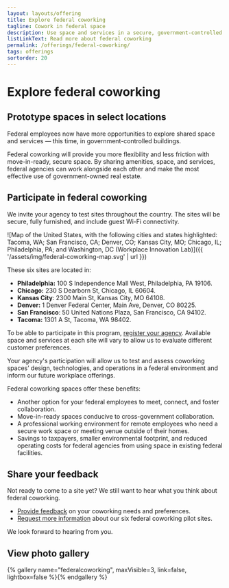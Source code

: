 ```yaml
---
layout: layouts/offering
title: Explore federal coworking
tagline: Cowork in federal space
description: Use space and services in a secure, government-controlled setting, try out sites, and share your input
listLinkText: Read more about federal coworking
permalink: /offerings/federal-coworking/
tags: offerings
sortorder: 20
---
```


# Explore federal coworking

## Prototype spaces in select locations

Federal employees now have more opportunities to explore shared space and services — this time, in government-controlled buildings. 

Federal coworking will provide you more flexibility and less friction with move-in-ready, secure space. By sharing amenities, space, and services, federal agencies can work alongside each other and make the most effective use of government-owned real estate.

## Participate in federal coworking

We invite your agency to test sites throughout the country. The sites will be secure, fully furnished, and include guest Wi-Fi connectivity.

![Map of the United States, with the following cities and states highlighted: Tacoma, WA; San Francisco, CA; Denver, CO; Kansas City, MO; Chicago, IL; Philadelphia, PA; and Washington, DC (Workplace Innovation Lab)]({{ '/assets/img/federal-coworking-map.svg' | url }})

These six sites are located in:
* **Philadelphia:** 100 S Independence Mall West, Philadelphia, PA 19106.
* **Chicago:** 230 S Dearborn St, Chicago, IL 60604.
* **Kansas City**: 2300 Main St, Kansas City, MO 64108.
* **Denver:** 1 Denver Federal Center, Main Ave, Denver, CO 80225.
* **San Francisco**: 50 United Nations Plaza, San Francisco, CA 94102.
* **Tacoma:** 1301 A St, Tacoma, WA 98402.

To be able to participate in this program, [register your agency](https://feedback.gsa.gov/jfe/form/SV_71knHUU3p09aPXM). Available space and services at each site will vary to allow us to evaluate different customer preferences.

Your agency's participation will allow us to test and assess coworking spaces’ design, technologies, and operations in a federal environment and inform our future workplace offerings.

Federal coworking spaces offer these benefits:
* Another option for your federal employees to meet, connect, and foster collaboration.
* Move-in-ready spaces conducive to cross-government collaboration.
* A professional working environment for remote employees who need a secure work space or meeting venue outside of their homes.
* Savings to taxpayers, smaller environmental footprint, and reduced operating costs for federal agencies from using  space in existing federal facilities.

## Share your feedback

Not ready to come to a site yet? We still want to hear what you think about federal coworking.
* [Provide feedback](https://feedback.gsa.gov/jfe/form/SV_cZwSUzJKCrIqzQ2) on your coworking needs and preferences.
* [Request more information](https://feedback.gsa.gov/jfe/form/SV_71knHUU3p09aPXM) about our six federal coworking pilot sites.

We look forward to hearing from you.

## View photo gallery

{% gallery name="federalcoworking", maxVisible=3, link=false, lightbox=false %}{% endgallery %}
